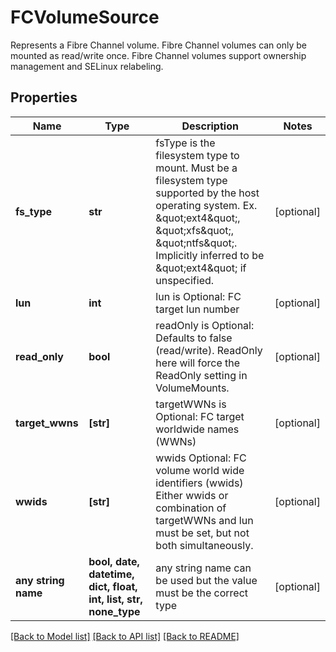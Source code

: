 # FCVolumeSource

Represents a Fibre Channel volume. Fibre Channel volumes can only be mounted as read/write once. Fibre Channel volumes support ownership management and SELinux relabeling.

## Properties
Name | Type | Description | Notes
------------ | ------------- | ------------- | -------------
**fs_type** | **str** | fsType is the filesystem type to mount. Must be a filesystem type supported by the host operating system. Ex. \&quot;ext4\&quot;, \&quot;xfs\&quot;, \&quot;ntfs\&quot;. Implicitly inferred to be \&quot;ext4\&quot; if unspecified. | [optional] 
**lun** | **int** | lun is Optional: FC target lun number | [optional] 
**read_only** | **bool** | readOnly is Optional: Defaults to false (read/write). ReadOnly here will force the ReadOnly setting in VolumeMounts. | [optional] 
**target_wwns** | **[str]** | targetWWNs is Optional: FC target worldwide names (WWNs) | [optional] 
**wwids** | **[str]** | wwids Optional: FC volume world wide identifiers (wwids) Either wwids or combination of targetWWNs and lun must be set, but not both simultaneously. | [optional] 
**any string name** | **bool, date, datetime, dict, float, int, list, str, none_type** | any string name can be used but the value must be the correct type | [optional]

[[Back to Model list]](../README.md#documentation-for-models) [[Back to API list]](../README.md#documentation-for-api-endpoints) [[Back to README]](../README.md)


